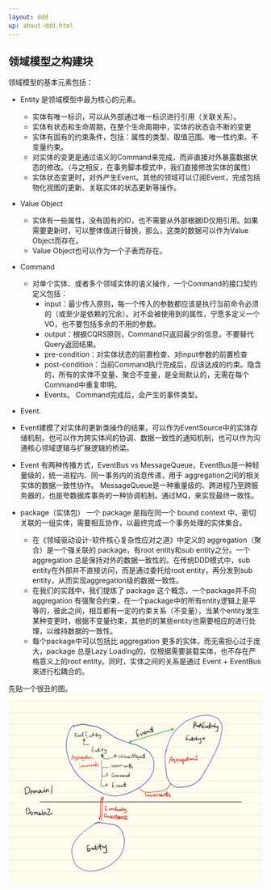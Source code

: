 ```yaml
---
layout: ddd
up: about-ddd.html
---
```

## 领域模型之构建块

领域模型的基本元素包括：

* Entity 是领域模型中最为核心的元素。
  * 实体有唯一标识，可以从外部通过唯一标识进行引用（关联关系）。
  * 实体有状态和生命周期，在整个生命周期中，实体的状态会不断的变更
  * 实体有固有的约束条件，包括：属性的类型、取值范围、唯一性约束、不变量约束。
  * 对实体的变更是通过语义的Command来完成，而非直接对外暴露数据状态的修改。（与之相反，在事务脚本模式中，我们直接修改实体的属性）
  * 实体状态变更时，对外产生Event。其他的领域可以订阅Event，完成包括物化视图的更新、关联实体的状态更新等操作。

* Value Object
  * 实体有一些属性，没有固有的ID，也不需要从外部根据ID仅用引用。如果需要更新时，可以整体值进行替换，那么，这类的数据可以作为Value Object而存在。
  * Value Object也可以作为一个子表而存在。
* Command
  * 对单个实体、或者多个领域实体的语义操作，一个Command的接口契约定义包括：
    * input：最少传入原则，每一个传入的参数都应该是执行当前命令必须的（或至少是依赖的冗余）。对不会被使用到的属性，宁愿多定义一个VO，也不要包括多余的不用的参数。
    * output：根据CQRS原则，Command只返回最少的信息，不要替代Query返回结果。
    * pre-condition：对实体状态的前置检查、对input参数的前置检查
    * post-condition：当前Command执行完成后，应该达成的约束。隐含的，所有的实体不变量、聚合不变量，是全局默认的，无需在每个Command中重复申明。
    * Events。 Command完成后，会产生的事件类型。   
*  Event.
  * Event建模了对实体的更新类操作的结果，可以作为EventSource中的实体存储机制，也可以作为跨实体间的协调、数据一致性的通知机制，也可以作为沟通核心领域逻辑与扩展逻辑的桥梁。
  * Event 有两种传播方式，EventBus vs MessageQueue，EventBus是一种轻量级的，统一进程内、同一事务内的消息传递，用于 aggregation之间的相关实体的数据一致性协作。 MessageQueue是一种重量级的、跨进程乃至跨服务器的，也是夸数据库事务的一种协调机制。通过MQ，来实现最终一致性。 
* package（实体包）
  一个 package 是指在同一个 bound context 中，密切关联的一组实体，需要相互协作，以最终完成一个事务处理的实体集合。
  * 在《领域驱动设计-软件核心复杂性应对之道》中定义的 aggregation（聚合）是一个强关联的 package，有root entity和sub entity之分。一个 aggregation 总是保持对外的数据一致性的。在传统DDD模式中，sub entity在外部并不直接访问，而是通过委托给root entity，再分发到sub entity，从而实现aggregation级的数据一致性。
  * 在我们的实践中，我们提炼了 package 这个概念，一个package并不向 aggregation 有强聚合约束，在一个package中的所有entity逻辑上是平等的，彼此之间，相互都有一定的约束关系（不变量），当某个entity发生某种变更时，根据不变量约束，其他的的某些entity也需要相应的进行处理，以维持数据的一致性。
  * 每个package中可以包括比 aggregation 更多的实体，而无需担心过于庞大，package 总是Lazy Loading的，仅根据需要装载实体，也不存在严格意义上的root entity。同时，实体之间的关系是通过 Event + EventBus来进行松耦合的。
  
先贴一个很丑的图。
![](assets/ddd-elements.jpeg)
  




